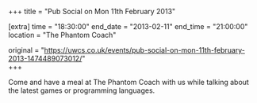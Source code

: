 +++
title = "Pub Social on Mon 11th February 2013"

[extra]
time = "18:30:00"
end_date = "2013-02-11"
end_time = "21:00:00"
location = "The Phantom Coach"

original = "https://uwcs.co.uk/events/pub-social-on-mon-11th-february-2013-1474489073012/"    
+++

Come and have a meal at The Phantom Coach with us while talking about the latest games or programming languages.

